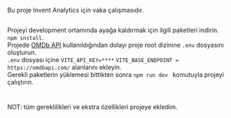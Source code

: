 Bu proje Invent Analytics için vaka çalışmasıdır.
##
Projeyi development ortamında ayağa kaldırmak için ilgili paketleri indirin. ```npm install```.<br />
Projede [OMDb API](https://www.omdbapi.com/) kullanıldığından dolayı proje root dizinine ```.env``` dosyasını oluşturun.<br/>
 ```.env``` dosyası içine ```VITE_API_KEY=****``` ```VITE_BASE_ENDPOINT = https://omdbapi.com/``` alanlarını ekleyin.<br/>
Gerekli paketlerin yüklemesi bittikten sonra ```npm run dev ``` komutuyla projeyi çalıştırın.
#
NOT: tüm gereklilikleri ve ekstra özellikleri projeye ekledim.


